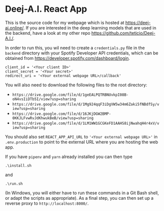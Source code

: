# Deej-A.I. React App

This is the source code for my webpage which is hosted at https://deej-ai.online/. If you are interested in the deep learning models that are used in the backend, have a look at my other repo https://github.com/teticio/Deej-A.I./.

In order to run this, you wil need to create a `credentials.py` file in the `backend` directory with your Spotify Developer API credentials, which can be obtained from https://developer.spotify.com/dashboard/login.

```
client_id = '<Your client ID>'
client_secret = '<Your secret>'
redirect_uri = '<Your external webpage URL>/callback'
```

You will also need to download the following files to the root directory:

* `https://drive.google.com/file/d/1geEALPQTRBNUvkpI08B-oN4vsIiDTb5I/view?usp=sharing`
* `https://drive.google.com/file/d/1Mg924qqF3iDgVW5w34m6Zaki5fNBdfSy/view?usp=sharing`
* `https://drive.google.com/file/d/16JKjDGW2BMP-0KKJLFvwRvJdKhwukBeB/view?usp=sharing`
* `https://drive.google.com/file/d/1LM1WW1GCGKeFD1AAHS8ijNwahqH4r4xV/view?usp=sharing`

You should also set `REACT_APP_API_URL` to `'<Your external webpage URL>'` in `.env.production` to point to the external URL where you are hosting the web app.

If you have `pipenv` and `yarn` already installed you can then type

`.\install.sh`

and

`.\run.sh`

(In Windows, you will either have to run these commands in a Git Bash shell, or adapt the scripts as appropriate). As a final step, you can then set up a reverse proxy to `http://localhost:8000/`.